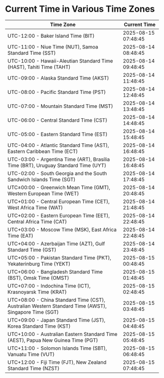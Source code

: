 # Current Time in Various Time Zones

| Time Zone | Current Time |
|-----------|--------------|
| UTC-12:00 - Baker Island Time (BIT) | 2025-08-15 07:48:45 |
| UTC-11:00 - Niue Time (NUT), Samoa Standard Time (SST) | 2025-08-14 08:48:45 |
| UTC-10:00 - Hawaii-Aleutian Standard Time (HAST), Tahiti Time (TAHT) | 2025-08-14 09:48:45 |
| UTC-09:00 - Alaska Standard Time (AKST) | 2025-08-14 11:48:45 |
| UTC-08:00 - Pacific Standard Time (PST) | 2025-08-14 12:48:45 |
| UTC-07:00 - Mountain Standard Time (MST) | 2025-08-14 13:48:45 |
| UTC-06:00 - Central Standard Time (CST) | 2025-08-14 14:48:45 |
| UTC-05:00 - Eastern Standard Time (EST) | 2025-08-14 15:48:45 |
| UTC-04:00 - Atlantic Standard Time (AST), Eastern Caribbean Time (ECT) | 2025-08-14 16:48:45 |
| UTC-03:00 - Argentina Time (ART), Brasília Time (BRT), Uruguay Standard Time (UYT) | 2025-08-14 16:48:45 |
| UTC-02:00 - South Georgia and the South Sandwich Islands Time (SGT) | 2025-08-14 17:48:45 |
| UTC±00:00 - Greenwich Mean Time (GMT), Western European Time (WET) | 2025-08-14 20:48:45 |
| UTC+01:00 - Central European Time (CET), West Africa Time (WAT) | 2025-08-14 21:48:45 |
| UTC+02:00 - Eastern European Time (EET), Central Africa Time (CAT) | 2025-08-14 22:48:45 |
| UTC+03:00 - Moscow Time (MSK), East Africa Time (EAT) | 2025-08-14 22:48:45 |
| UTC+04:00 - Azerbaijan Time (AZT), Gulf Standard Time (GST) | 2025-08-14 23:48:45 |
| UTC+05:00 - Pakistan Standard Time (PKT), Yekaterinburg Time (YEKT) | 2025-08-15 00:48:45 |
| UTC+06:00 - Bangladesh Standard Time (BST), Omsk Time (OMST) | 2025-08-15 01:48:45 |
| UTC+07:00 - Indochina Time (ICT), Krasnoyarsk Time (KRAT) | 2025-08-15 02:48:45 |
| UTC+08:00 - China Standard Time (CST), Australian Western Standard Time (AWST), Singapore Time (SGT) | 2025-08-15 03:48:45 |
| UTC+09:00 - Japan Standard Time (JST), Korea Standard Time (KST) | 2025-08-15 04:48:45 |
| UTC+10:00 - Australian Eastern Standard Time (AEST), Papua New Guinea Time (PGT) | 2025-08-15 05:48:45 |
| UTC+11:00 - Solomon Islands Time (SBT), Vanuatu Time (VUT) | 2025-08-15 06:48:45 |
| UTC+12:00 - Fiji Time (FJT), New Zealand Standard Time (NZST) | 2025-08-15 07:48:45 |
